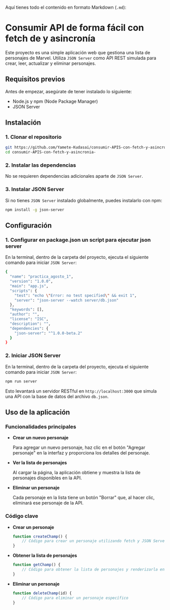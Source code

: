Aquí tienes todo el contenido en formato Markdown (`.md`):

# Consumir API de forma fácil con fetch de y asincronía

Este proyecto es una simple aplicación web que gestiona una lista de personajes de Marvel. Utiliza `JSON Server` como API REST simulada para crear, leer, actualizar y eliminar personajes.

## Requisitos previos

Antes de empezar, asegúrate de tener instalado lo siguiente:

- Node.js y npm (Node Package Manager)
- JSON Server

## Instalación

### 1. Clonar el repositorio

```bash
git https://github.com/Yamete-Kudasai/consumir-APIS-con-fetch-y-asincronia-.git
cd consumir-APIS-con-fetch-y-asincronia-
```

### 2. Instalar las dependencias

No se requieren dependencias adicionales aparte de `JSON Server`.

### 3. Instalar JSON Server

Si no tienes `JSON Server` instalado globalmente, puedes instalarlo con npm:

```bash
npm install -g json-server
```

## Configuración

### 1. Configurar en package.json un script para ejecutar json server 

En la terminal, dentro de la carpeta del proyecto, ejecuta el siguiente comando para iniciar `JSON Server`:

```bash
{
  "name": "practica_agosto_1",
  "version": "1.0.0",
  "main": "app.js",
  "scripts": {
    "test": "echo \"Error: no test specified\" && exit 1",
    "server": "json-server --watch server/db.json"
  },
  "keywords": [],
  "author": "",
  "license": "ISC",
  "description": "",
  "dependencies": {
    "json-server": "^1.0.0-beta.2"
  }
}

```
### 2. Iniciar JSON Server

En la terminal, dentro de la carpeta del proyecto, ejecuta el siguiente comando para iniciar `JSON Server`:

```bash
npm run server
```

Esto levantará un servidor RESTful en `http://localhost:3000` que simula una API con la base de datos del archivo `db.json`.

## Uso de la aplicación

### Funcionalidades principales

- **Crear un nuevo personaje**

  Para agregar un nuevo personaje, haz clic en el botón "Agregar personaje" en la interfaz y proporciona los detalles del personaje.

- **Ver la lista de personajes**

  Al cargar la página, la aplicación obtiene y muestra la lista de personajes disponibles en la API.

- **Eliminar un personaje**

  Cada personaje en la lista tiene un botón "Borrar" que, al hacer clic, eliminará ese personaje de la API.

### Código clave

- **Crear un personaje**

  ```javascript
  function createChamp() {
      // Código para crear un personaje utilizando fetch y JSON Server
  }
  ```

- **Obtener la lista de personajes**

  ```javascript
  function getChamp() {
      // Código para obtener la lista de personajes y renderizarla en la interfaz
  }
  ```

- **Eliminar un personaje**

  ```javascript
  function deleteChamp(id) {
      // Código para eliminar un personaje específico
  }
